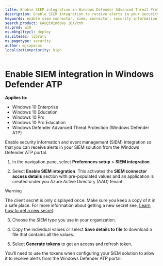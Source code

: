 ```yaml
---
title: Enable SIEM integration in Windows Defender Advanced Threat Protection
description: Enable SIEM integration to receive alerts in your security information and event management (SIEM) solution.
keywords: enable siem connector, siem, connector, security information and events
search.product: eADQiWindows 10XVcnh
ms.prod: w10
ms.mktglfcycl: deploy
ms.sitesec: library
ms.pagetype: security
author: mjcaparas
localizationpriority: high
---
```


# Enable SIEM integration in Windows Defender ATP

**Applies to:**

- Windows 10 Enterprise
- Windows 10 Education
- Windows 10 Pro
- Windows 10 Pro Education
- Windows Defender Advanced Threat Protection (Windows Defender ATP)

Enable security information and event management (SIEM) integration so that you can receive alerts in your SIEM solution from the Windows Defender ATP portal.

1. In the navigation pane, select **Preferences setup** > **SIEM integration**.

2. Select **Enable SIEM integration**. This activates the **SIEM connector access details** section with pre-populated values and an application is created under you Azure Active Directory (AAD) tenant.

  >[!WARNING]
  >The client secret is only displayed once. Make sure you keep a copy of it in a safe place.
  >For more information about getting a new secret see, [Learn how to get a new secret](troubleshoot-custom-ti-windows-defender-advanced-threat-protection.md#learn-how-to-get-a-new-client-secret).

3. Choose the SIEM type you use in your organization.

4. Copy the individual values or select **Save details to file** to download a file that contains all the values.

5. Select **Generate tokens** to get an access and refresh token.

You'll need to use the tokens when configuring your SIEM solution to allow it to receive alerts from the Windows Defender ATP portal.
